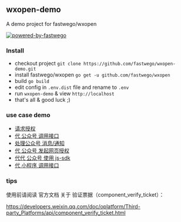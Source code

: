 ## wxopen-demo 

A demo project for fastwego/wxopen

[![powered-by-fastwego](https://img.shields.io/badge/Powered%20By-fastwego-brightgreen)](https://github.com/fastwego)

### Install
- checkout project `git clone https://github.com/fastwego/wxopen-demo.git`
- install fastwego/wxopen `go get -u github.com/fastwego/wxopen`
- build `go build`
- edit config in `.env.dist` file and rename to `.env`
- run `wxopen-demo` & view `http://localhost`
- that's all & good luck ;)

### use case demo

- [请求授权](auth.go)
- [代 公众号 调用接口](menu.go)
- [处理公众号 消息/通知](msg.go)
- [代 公众号 发起网页授权](oauth.go)
- [代代 公众号 使用 js-sdk](jssdk.go)
- [代 小程序 调用接口](mini.go)

### tips

使用前请阅读 官方文档 关于 验证票据（component_verify_ticket）：

https://developers.weixin.qq.com/doc/oplatform/Third-party_Platforms/api/component_verify_ticket.html